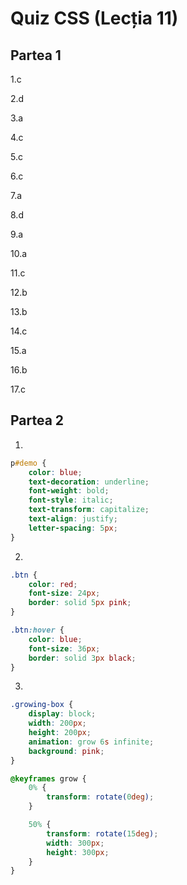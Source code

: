 # Quiz CSS \(Lecția 11\)

## Partea 1

1.c

2.d

3.a

4.c

5.c

6.c

7.a

8.d

9.a

10.a

11.c

12.b

13.b

14.c

15.a

16.b

17.c

## Partea 2

1.

```css
p#demo {
    color: blue;
    text-decoration: underline;
    font-weight: bold;
    font-style: italic;
    text-transform: capitalize;
    text-align: justify;    
    letter-spacing: 5px;
}
```

2.

```css
.btn {
    color: red;
    font-size: 24px;
    border: solid 5px pink;
}

.btn:hover {
    color: blue;
    font-size: 36px;
    border: solid 3px black;
}
```

3.

```css
.growing-box {
    display: block;
    width: 200px;
    height: 200px;
    animation: grow 6s infinite;
    background: pink;
}

@keyframes grow {
    0% {
        transform: rotate(0deg);
    }

    50% {
        transform: rotate(15deg);
        width: 300px;
        height: 300px;
    }
}
```

